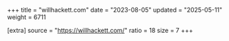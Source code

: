 +++
title = "willhackett.com"
date = "2023-08-05"
updated = "2025-05-11"
weight = 6711

[extra]
source = "https://willhackett.com/"
ratio = 18
size = 7
+++

